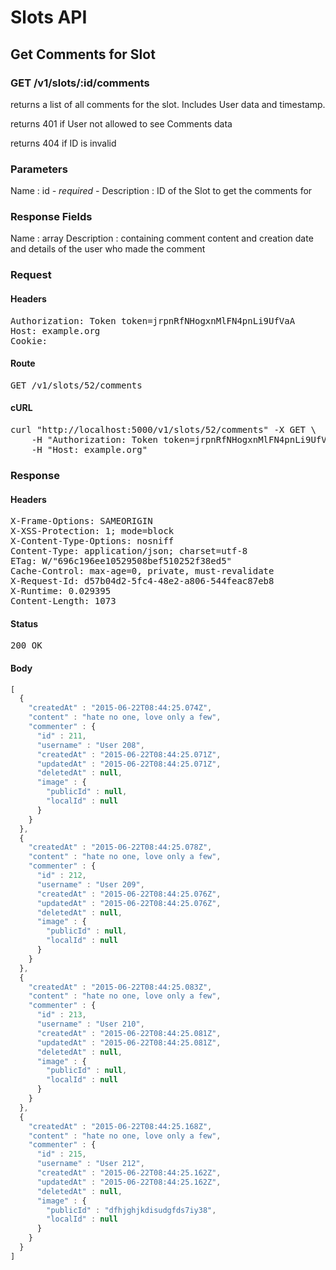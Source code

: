 # Slots API

## Get Comments for Slot

### GET /v1/slots/:id/comments

returns a list of all comments for the slot. Includes User data and timestamp.

returns 401 if User not allowed to see Comments data

returns 404 if ID is invalid

### Parameters

Name : id *- required -*
Description : ID of the Slot to get the comments for


### Response Fields

Name : array
Description : containing comment content and creation date and details of the user who made the comment

### Request

#### Headers

<pre>Authorization: Token token=jrpnRfNHogxnMlFN4pnLi9UfVaA
Host: example.org
Cookie: </pre>

#### Route

<pre>GET /v1/slots/52/comments</pre>

#### cURL

<pre class="request">curl &quot;http://localhost:5000/v1/slots/52/comments&quot; -X GET \
	-H &quot;Authorization: Token token=jrpnRfNHogxnMlFN4pnLi9UfVaA&quot; \
	-H &quot;Host: example.org&quot;</pre>

### Response

#### Headers

<pre>X-Frame-Options: SAMEORIGIN
X-XSS-Protection: 1; mode=block
X-Content-Type-Options: nosniff
Content-Type: application/json; charset=utf-8
ETag: W/&quot;696c196ee10529508bef510252f38ed5&quot;
Cache-Control: max-age=0, private, must-revalidate
X-Request-Id: d57b04d2-5fc4-48e2-a806-544feac87eb8
X-Runtime: 0.029395
Content-Length: 1073</pre>

#### Status

<pre>200 OK</pre>

#### Body

```javascript
[
  {
    "createdAt" : "2015-06-22T08:44:25.074Z",
    "content" : "hate no one, love only a few",
    "commenter" : {
      "id" : 211,
      "username" : "User 208",
      "createdAt" : "2015-06-22T08:44:25.071Z",
      "updatedAt" : "2015-06-22T08:44:25.071Z",
      "deletedAt" : null,
      "image" : {
        "publicId" : null,
        "localId" : null
      }
    }
  },
  {
    "createdAt" : "2015-06-22T08:44:25.078Z",
    "content" : "hate no one, love only a few",
    "commenter" : {
      "id" : 212,
      "username" : "User 209",
      "createdAt" : "2015-06-22T08:44:25.076Z",
      "updatedAt" : "2015-06-22T08:44:25.076Z",
      "deletedAt" : null,
      "image" : {
        "publicId" : null,
        "localId" : null
      }
    }
  },
  {
    "createdAt" : "2015-06-22T08:44:25.083Z",
    "content" : "hate no one, love only a few",
    "commenter" : {
      "id" : 213,
      "username" : "User 210",
      "createdAt" : "2015-06-22T08:44:25.081Z",
      "updatedAt" : "2015-06-22T08:44:25.081Z",
      "deletedAt" : null,
      "image" : {
        "publicId" : null,
        "localId" : null
      }
    }
  },
  {
    "createdAt" : "2015-06-22T08:44:25.168Z",
    "content" : "hate no one, love only a few",
    "commenter" : {
      "id" : 215,
      "username" : "User 212",
      "createdAt" : "2015-06-22T08:44:25.162Z",
      "updatedAt" : "2015-06-22T08:44:25.162Z",
      "deletedAt" : null,
      "image" : {
        "publicId" : "dfhjghjkdisudgfds7iy38",
        "localId" : null
      }
    }
  }
]
```
